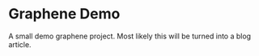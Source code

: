 Graphene Demo
========

A small demo graphene project. Most likely this will be turned into a blog article.
